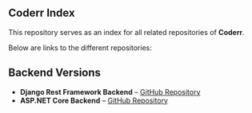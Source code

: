 ## Coderr Index

This repository serves as an index for all related repositories of **Coderr**. 

Below are links to the different repositories:

## Backend Versions
- **Django Rest Framework Backend** – [GitHub Repository](https://github.com/mariuskas1/coderr_backend)
- **ASP.NET Core Backend** – [GitHub Repository](https://github.com/mariuskas1/CoderrAPI)


